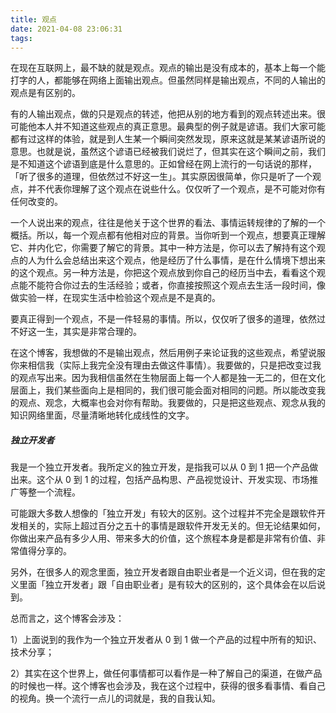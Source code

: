 ```yaml
---
title: 观点
date: 2021-04-08 23:06:31
tags:
---
```


在现在互联网上，最不缺的就是观点。观点的输出是没有成本的，基本上每一个能打字的人，都能够在网络上面输出观点。但虽然同样是输出观点，不同的人输出的观点是有区别的。

有的人输出观点，做的只是观点的转述，他把从别的地方看到的观点转述出来。很可能他本人并不知道这些观点的真正意思。最典型的例子就是谚语。我们大家可能都有过这样的体验，就是到人生某一个瞬间突然发现，原来这就是某某谚语所说的意思。也就是说，虽然这个谚语已经被我们说烂了，但其实在这个瞬间之前，我们是不知道这个谚语到底是什么意思的。正如曾经在网上流行的一句话说的那样，「听了很多的道理，但依然过不好这一生」。其实原因很简单，你只是听了一个观点，并不代表你理解了这个观点在说些什么。仅仅听了一个观点，是不可能对你有任何改变的。

一个人说出来的观点，往往是他关于这个世界的看法、事情运转规律的了解的一个概括。所以，每一个观点都有他相对应的背景。当你听到一个观点，想要真正理解它、并内化它，你需要了解它的背景。其中一种方法是，你可以去了解持有这个观点的人为什么会总结出来这个观点，他是经历了什么事情，是在什么情境下想出来的这个观点。另一种方法是，你把这个观点放到你自己的经历当中去，看看这个观点能不能符合你过去的生活经验；或者，你直接按照这个观点去生活一段时间，像做实验一样，在现实生活中检验这个观点是不是真的。

要真正得到一个观点，不是一件轻易的事情。所以，仅仅听了很多的道理，依然过不好这一生，其实是非常合理的。

在这个博客，我想做的不是输出观点，然后用例子来论证我的这些观点，希望说服你来相信我（实际上我完全没有理由去做这件事情）。我要做的，只是把改变过我的观点写出来。因为我相信虽然在生物层面上每一个人都是独一无二的，但在文化层面上，我们某些面向上是相同的，我们很可能会面对相同的问题。所以能改变我的观点、观念，大概率也会对你有帮助。我要做的，只是把这些观点、观念从我的知识网络里面，尽量清晰地转化成线性的文字。

##### 独立开发者

我是一个独立开发者。我所定义的独立开发，是指我可以从 0 到 1 把一个产品做出来。这个从 0 到 1 的过程，包括产品构思、产品视觉设计、开发实现、市场推广等整一个流程。

可能跟大多数人想像的「独立开发」有较大的区别。这个过程并不完全是跟软件开发相关的，实际上超过百分之五十的事情是跟软件开发无关的。但无论结果如何，你做出来产品有多少人用、带来多大的价值，这个旅程本身是都是非常有价值、非常值得分享的。

另外，在很多人的观念里面，独立开发者跟自由职业者是一个近义词，但在我的定义里面「独立开发者」跟「自由职业者」是有较大的区别的，这个具体会在以后说到。

总而言之，这个博客会涉及：

1）上面说到的我作为一个独立开发者从 0 到 1 做一个产品的过程中所有的知识、技术分享；

2）其实在这个世界上，做任何事情都可以看作是一种了解自己的渠道，在做产品的时候也一样。这个博客也会涉及，我在这个过程中，获得的很多看事情、看自己的视角。换一个流行一点儿的词就是，我的自我认知。